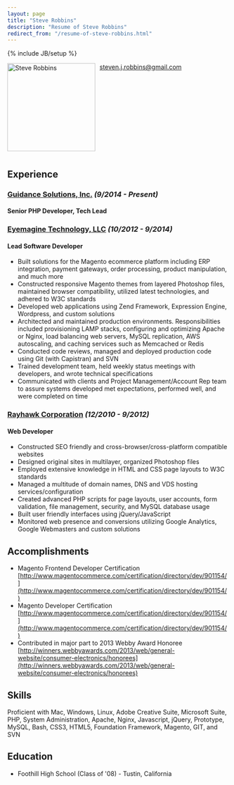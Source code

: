 ```yaml
---
layout: page
title: "Steve Robbins"
description: "Resume of Steve Robbins"
redirect_from: "/resume-of-steve-robbins.html"
---
```

{% include JB/setup %}

<img style="float: left; margin: 0 10px 10px 0;" alt="Steve Robbins" width="200" height="200" src="http://i.imgur.com/aRE7jg8.jpg" />

[steven.j.robbins@gmail.com](mailto:steven.j.robbins@gmail.com)

<div style="clear:both"></div>

## Experience

### [Guidance Solutions, Inc.](http://goo.gl/ASyy34) *(9/2014 - Present)*

#### Senior PHP Developer, Tech Lead

### [Eyemagine Technology, LLC](http://goo.gl/bpN1Dy) *(10/2012 - 9/2014)*

#### Lead Software Developer

* Built solutions for the Magento ecommerce platform including ERP integration, payment gateways, order processing, product manipulation, and much more
* Constructed responsive Magento themes from layered Photoshop files, maintained browser compatibility, utilized latest technologies, and adhered to W3C standards
* Developed web applications using Zend Framework, Expression Engine, Wordpress, and custom solutions
* Architected and maintained production environments.  Responsibilities included provisioning LAMP stacks, configuring and optimizing Apache or Nginx, load balancing web servers, MySQL replication, AWS autoscaling, and caching services such as Memcached or Redis
* Conducted code reviews, managed and deployed production code using Git (with Capistran) and SVN
* Trained development team, held weekly status meetings with developers, and wrote technical specifications
* Communicated with clients and Project Management/Account Rep team to assure systems developed met expectations, performed well, and were completed on time

### [Rayhawk Corporation](http://goo.gl/GySeK6) *(12/2010 - 9/2012)*

#### Web Developer

* Constructed SEO friendly and cross-browser/cross-platform compatible websites
* Designed original sites in multilayer, organized Photoshop files
* Employed extensive knowledge in HTML and CSS page layouts to W3C standards
* Managed a multitude of domain names, DNS and VDS hosting services/configuration
* Created advanced PHP scripts for page layouts, user accounts, form validation, file management, security, and MySQL database usage
* Built user friendly interfaces using jQuery/JavaScript
* Monitored web presence and conversions utilizing Google Analytics, Google Webmasters and custom solutions

## Accomplishments

* Magento Frontend Developer Certification <br /> [http://www.magentocommerce.com/certification/directory/dev/901154/](http://www.magentocommerce.com/certification/directory/dev/901154/)
* Magento Developer Certification <br /> [http://www.magentocommerce.com/certification/directory/dev/901154/](http://www.magentocommerce.com/certification/directory/dev/901154/)
* Contributed in major part to 2013 Webby Award Honoree <br /> [http://winners.webbyawards.com/2013/web/general-website/consumer-electronics/honorees](http://winners.webbyawards.com/2013/web/general-website/consumer-electronics/honorees)

## Skills

Proficient with Mac, Windows, Linux, Adobe Creative Suite, Microsoft Suite, PHP, System Administration, Apache, Nginx, Javascript, jQuery, Prototype, MySQL, Bash, CSS3, HTML5, Foundation Framework, Magento, GIT, and SVN

## Education

* Foothill High School (Class of '08) - Tustin, California
